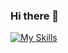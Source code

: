 ### Hi there 👋
[![My Skills](https://skillicons.dev/icons?i=docker,aws,py,django,fastapi,postman,git,postgres,mongodb,,html,css,js,vue&perline=9)](https://skillicons.dev)
